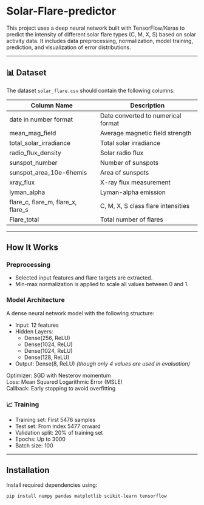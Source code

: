 # Solar-Flare-predictor

This project uses a deep neural network built with TensorFlow/Keras to predict the intensity of different solar flare types (C, M, X, S) based on solar activity data. It includes data preprocessing, normalization, model training, prediction, and visualization of error distributions.

---

## 📊 Dataset

The dataset `solar_flare.csv` should contain the following columns:

| Column Name               | Description                                 |
|--------------------------|---------------------------------------------|
| date in number format    | Date converted to numerical format          |
| mean_mag_field           | Average magnetic field strength             |
| total_solar_irradiance   | Total solar irradiance                      |
| radio_flux_density       | Solar radio flux                            |
| sunspot_number           | Number of sunspots                          |
| sunspot_area_10e-6hemis  | Area of sunspots                            |
| xray_flux                | X-ray flux measurement                      |
| lyman_alpha              | Lyman-alpha emission                        |
| flare_c, flare_m, flare_x, flare_s | C, M, X, S class flare intensities |
| Flare_total              | Total number of flares                      |

---

##  How It Works

###  Preprocessing
- Selected input features and flare targets are extracted.
- Min-max normalization is applied to scale all values between 0 and 1.

###  Model Architecture

A dense neural network model with the following structure:

- Input: 12 features  
- Hidden Layers:
  - Dense(256, ReLU)
  - Dense(1024, ReLU)
  - Dense(1024, ReLU)
  - Dense(128, ReLU)
- Output: Dense(8, ReLU) *(though only 4 values are used in evaluation)*

Optimizer: SGD with Nesterov momentum  
Loss: Mean Squared Logarithmic Error (MSLE)  
Callback: Early stopping to avoid overfitting  

### 📈 Training
- Training set: First 5476 samples
- Test set: From index 5477 onward
- Validation split: 20% of training set
- Epochs: Up to 3000
- Batch size: 100

---

##  Installation

Install required dependencies using:

```bash
pip install numpy pandas matplotlib scikit-learn tensorflow
